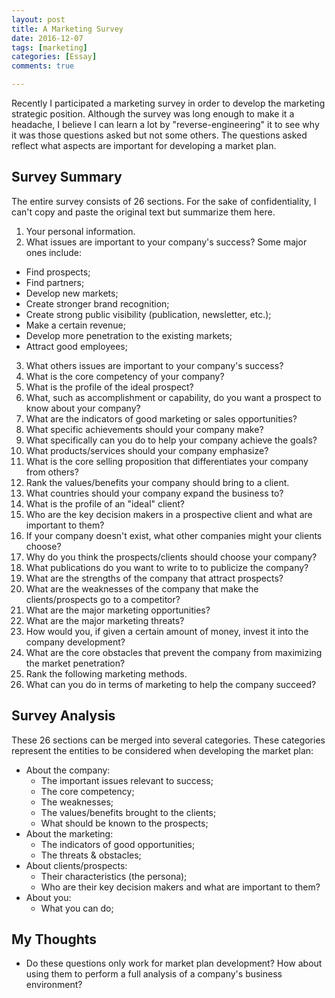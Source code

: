 ```yaml
---
layout: post
title: A Marketing Survey
date: 2016-12-07
tags: [marketing]
categories: [Essay]
comments: true

---
```


Recently I participated a marketing survey in order to develop the marketing strategic position. Although the survey was long enough to make it a headache, I believe I can learn a lot by "reverse-engineering" it to see why it was those questions asked but not some others. The questions asked reflect what aspects are important for developing a market plan.

## Survey Summary

The entire survey consists of 26 sections. For the sake of confidentiality, I can't copy and paste the original text but summarize them here.

1. Your personal information.
2. What issues are important to your company's success? Some major ones include:
  * Find prospects;
  * Find partners;
  * Develop new markets;
  * Create stronger brand recognition;
  * Create strong public visibility (publication, newsletter, etc.);
  * Make a certain revenue;
  * Develop more penetration to the existing markets;
  * Attract good employees;
3. What others issues are important to your company's success?
4. What is the core competency of your company?
5. What is the profile of the ideal prospect?
6. What, such as accomplishment or capability, do you want a prospect to know about your company?
7. What are the indicators of good marketing or sales opportunities?
8. What specific achievements should your company make?
9. What specifically can you do to help your company achieve the goals?
10. What products/services should your company emphasize?
11. What is the core selling proposition that differentiates your company from others?
12. Rank the values/benefits your company should bring to a client.
13. What countries should your company expand the business to?
14. What is the profile of an "ideal" client?
15. Who are the key decision makers in a prospective client and what are important to them?
16. If your company doesn't exist, what other companies might your clients choose?
17. Why do you think the prospects/clients should choose your company?
18. What publications do you want to write to to publicize the company?
19. What are the strengths of the company that attract prospects?
20. What are the weaknesses of the company that make the clients/prospects go to a competitor?
21. What are the major marketing opportunities?
22. What are the major marketing threats?
23. How would you, if given a certain amount of money, invest it into the company development?
24. What are the core obstacles that prevent the company from maximizing the market penetration?
25. Rank the following marketing methods.
26. What can you do in terms of marketing to help the company succeed?

## Survey Analysis

These 26 sections can be merged into several categories. These categories represent the entities to be considered when developing the market plan:

* About the company:
  * The important issues relevant to success;
  * The core competency;
  * The weaknesses;
  * The values/benefits brought to the clients;
  * What should be known to the prospects;
* About the marketing:
  * The indicators of good opportunities;
  * The threats & obstacles;
* About clients/prospects:
  * Their characteristics (the persona);
  * Who are their key decision makers and what are important to them?
* About you:
  * What you can do;

## My Thoughts

* Do these questions only work for market plan development? How about using them to perform a full analysis of a company's business environment?
